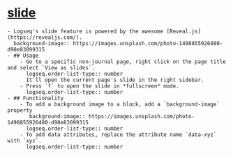# [slide](https://docs.logseq.com/#/page/slide)
	- Logseq's slide feature is powered by the awesome [Reveal.js](https://revealjs.com/).
	  background-image:: https://images.unsplash.com/photo-1498855926480-d98e83099315
	- ## Usage
		- Go to a specific non-journal page, right click on the page title and select `View as slides`.
		  logseq.order-list-type:: number
		  It'll open the current page's slide in the right sidebar.
		- Press `f` to open the slide in *fullscreen* mode.
		  logseq.order-list-type:: number
	- ## Functionality
		- To add a background image to a block, add a `background-image` property
		   background-image:: https://images.unsplash.com/photo-1498855926480-d98e83099315
		  logseq.order-list-type:: number
		- To add data attributes, replace the attribute name `data-xyz` with `xyz`.
		  logseq.order-list-type:: number